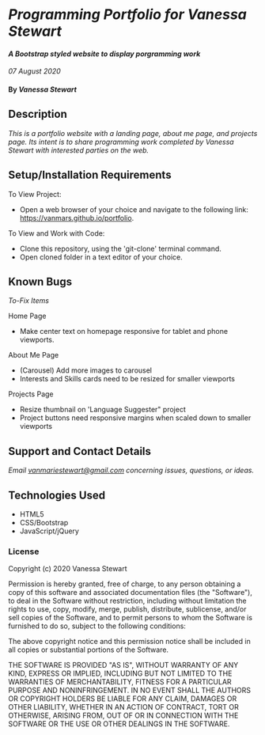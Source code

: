 # _Programming Portfolio for Vanessa Stewart_

#### _A Bootstrap styled website to display porgramming work_
_07 August 2020_

#### By _**Vanessa Stewart**_

## Description

_This is a portfolio website with a landing page, about me page, and projects page. Its intent is to share programming work completed by Vanessa Stewart with interested parties on the web._

## Setup/Installation Requirements
To View Project:
* Open a web browser of your choice and navigate to the following link: https://vanmars.github.io/portfolio.

To View and Work with Code:
* Clone this repository, using the 'git-clone' terminal command.
* Open cloned folder in a text editor of your choice.

## Known Bugs

_To-Fix Items_

Home Page
* Make center text on homepage responsive for tablet and phone viewports.

About Me Page
* (Carousel) Add more images to carousel
* Interests and Skills cards need to be resized for smaller viewports

Projects Page
* Resize thumbnail on 'Language Suggester" project
* Project buttons need responsive margins when scaled down to smaller viewports

## Support and Contact Details

_Email vanmariestewart@gmail.com concerning issues, questions, or ideas._

## Technologies Used

* HTML5
* CSS/Bootstrap
* JavaScript/jQuery

### License

Copyright (c) 2020 Vanessa Stewart

Permission is hereby granted, free of charge, to any person obtaining a copy
of this software and associated documentation files (the "Software"), to deal
in the Software without restriction, including without limitation the rights
to use, copy, modify, merge, publish, distribute, sublicense, and/or sell
copies of the Software, and to permit persons to whom the Software is
furnished to do so, subject to the following conditions:

The above copyright notice and this permission notice shall be included in all
copies or substantial portions of the Software.

THE SOFTWARE IS PROVIDED "AS IS", WITHOUT WARRANTY OF ANY KIND, EXPRESS OR
IMPLIED, INCLUDING BUT NOT LIMITED TO THE WARRANTIES OF MERCHANTABILITY,
FITNESS FOR A PARTICULAR PURPOSE AND NONINFRINGEMENT. IN NO EVENT SHALL THE
AUTHORS OR COPYRIGHT HOLDERS BE LIABLE FOR ANY CLAIM, DAMAGES OR OTHER
LIABILITY, WHETHER IN AN ACTION OF CONTRACT, TORT OR OTHERWISE, ARISING FROM,
OUT OF OR IN CONNECTION WITH THE SOFTWARE OR THE USE OR OTHER DEALINGS IN THE
SOFTWARE.